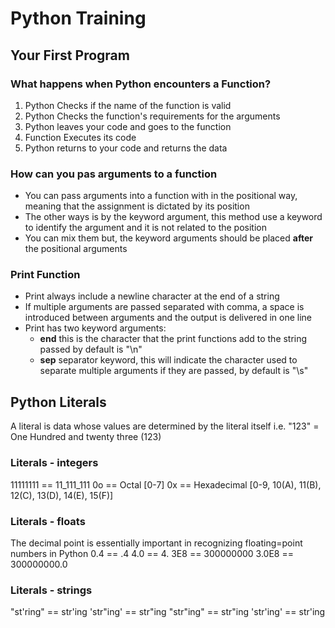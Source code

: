 # Python Training
## Your First Program
### What happens when Python encounters a Function?
  1. Python Checks if the name of the function is valid
  2. Python Checks the function's requirements for the arguments
  3. Python leaves your code and goes to the function
  4. Function Executes its code
  5. Python returns to your code and returns the data

### How can you pas arguments to a function
  - You can pass arguments into a function with in the positional way, meaning that the assignment is dictated by its position
  - The other ways is by the keyword argument, this method use a keyword to identify the argument and it is not related to the position
  - You can mix them but, the keyword arguments should be placed **after** the positional arguments

### Print Function
  - Print always include a newline character at the end of a string
  - If multiple arguments are passed separated with comma, a space is introduced between arguments and the output is delivered in one line
  - Print has two keyword arguments:
    - **end** this is the character that the print functions add to the string passed by default is "\n"
    - **sep** separator keyword, this will indicate the character used to separate multiple arguments if they are passed, by default is "\s"

## Python Literals
A literal is data whose values are determined by the literal itself i.e. "123" = One Hundred and twenty three (123)

### Literals - integers
11111111 == 11_111_111
0o == Octal [0-7]
0x == Hexadecimal [0-9, 10(A), 11(B), 12(C), 13(D), 14(E), 15(F)]

### Literals - floats
The decimal point is essentially important in recognizing floating=point numbers in Python
0.4 == .4
4.0 == 4.
3E8 == 300000000
3.0E8 == 300000000.0

### Literals - strings
"st'ring" == str'ing
'str"ing' == str"ing
"str\"ing" == str"ing
'str\'ing' == str'ing
